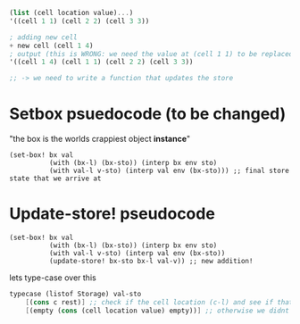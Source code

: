 ```scheme 
(list (cell location value)...) 
'((cell 1 1) (cell 2 2) (cell 3 3))

; adding new cell
+ new cell (cell 1 4)
; output (this is WRONG: we need the value at (cell 1 1) to be replaced with (cell 1 4)
'((cell 1 4) (cell 1 1) (cell 2 2) (cell 3 3)) 

;; -> we need to write a function that updates the store 
```

# Setbox psuedocode (to be changed)
"the box is the worlds crappiest object **instance**" 
```PSUEDOCODE 
(set-box! bx val
		  (with (bx-l) (bx-sto)) (interp bx env sto) 
		  (with val-l v-sto) (interp val env (bx-sto))) ;; final store state that we arrive at 
``` 

# Update-store! pseudocode 
```PSUEDOCODE 
(set-box! bx val
		  (with (bx-l) (bx-sto)) (interp bx env sto) 
		  (with val-l v-sto) (interp val env (bx-sto))
		  (update-store! bx-sto bx-l val-v)) ;; new addition! 
```

lets type-case over this 
```scheme
typecase (listof Storage) val-sto
	[(cons c rest)] ;; check if the cell location (c-l) and see if thats the one were updating 
	[(empty (cons (cell location value) empty))] ;; otherwise we didnt find it and just make a new cell and add it to the end of the list 
```



